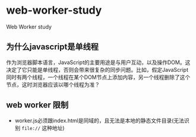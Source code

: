 # web-worker-study
Web Worker study


## 为什么javascript是单线程

作为浏览器脚本语言，JavaScript的主要用途是与用户互动，以及操作DOM。这决定了它只能是单线程，否则会带来很复杂的同步问题。比如，假定JavaScript同时有两个线程，一个线程在某个DOM节点上添加内容，另一个线程删除了这个节点，这时浏览器应该以哪个线程为准？

## web worker 限制

 - worker.js必须跟index.html是同域的，且无法是本地的静态文件目录(无法识别 `file://` 这种地址)